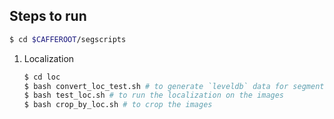 Steps to run
------------

```bash
$ cd $CAFFEROOT/segscripts
```

1. Localization
    
    ```bash
    $ cd loc
    $ bash convert_loc_test.sh # to generate `leveldb` data for segmentation
    $ bash test_loc.sh # to run the localization on the images
    $ bash crop_by_loc.sh # to crop the images
    ```
